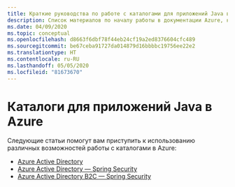 ```yaml
---
title: Краткие руководства по работе с каталогами для приложений Java в Azure
description: Список материалов по началу работы в документации Azure, касающейся каталогов для приложений Java.
ms.date: 04/09/2020
ms.topic: conceptual
ms.openlocfilehash: d8663f6dbf78f44eb24cf19a2ed8376604cfc489
ms.sourcegitcommit: be67ceba91727da014879d16bbbbc19756ee22e2
ms.translationtype: HT
ms.contentlocale: ru-RU
ms.lasthandoff: 05/05/2020
ms.locfileid: "81673670"
---
```

# <a name="directories-for-java-apps-on-azure"></a>Каталоги для приложений Java в Azure

Следующие статьи помогут вам приступить к использованию различных возможностей работы с каталогами в Azure:

- [Azure Active Directory](/azure/active-directory/develop/quickstart-v2-java-webapp)
- [Azure Active Directory — Spring Security](/azure/developer/java/spring-framework/configure-spring-boot-starter-java-app-with-azure-active-directory)
- [Azure Active Directory B2C — Spring Security](/azure/developer/java/spring-framework/configure-spring-boot-starter-java-app-with-azure-active-directory-b2c-oidc)

